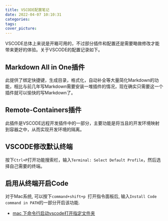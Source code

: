 ```yaml
---
title: VSCODE配置笔记
date: 2022-04-07 10:10:31
categories:
tags:
cover_picture:
---
```




VSCODE总体上来说是开箱可用的，不过部分插件和配置还是需要略做修改才能带来更好的体验。关于VSCODE的配置记录如下。

Markdown All in One插件
--------------------

此提供了绑定快捷键，生成目录，格式化，自动补全等大量简化Markdown的功能，相比与前几年写Markdown需要安装一堆插件的情况，现在确实只需要这一个插件就可以愉快的写Markdown了。


Remote-Containers插件
---------------------------

此插件是VSCODE远程开发插件中的一部分，主要功能是将当且的开发环境映射到容器之中，从而实现开发环境的隔离。



VSCODE修改默认终端
--------------------

按下`Ctrl+P`打开功能搜索栏，输入`Terminal: Select Default Profile`，然后选择自己需要的终端。


启用从终端开启Code
----------------------

对于Mac系统, 可以按下`command+shift+p `打开指令面板后, 输入`Install Code command in PATH`的一部分开启该功能.

- [mac 下命令行启动vscode打开指定文件夹](https://blog.csdn.net/qq_31460257/article/details/81592812)